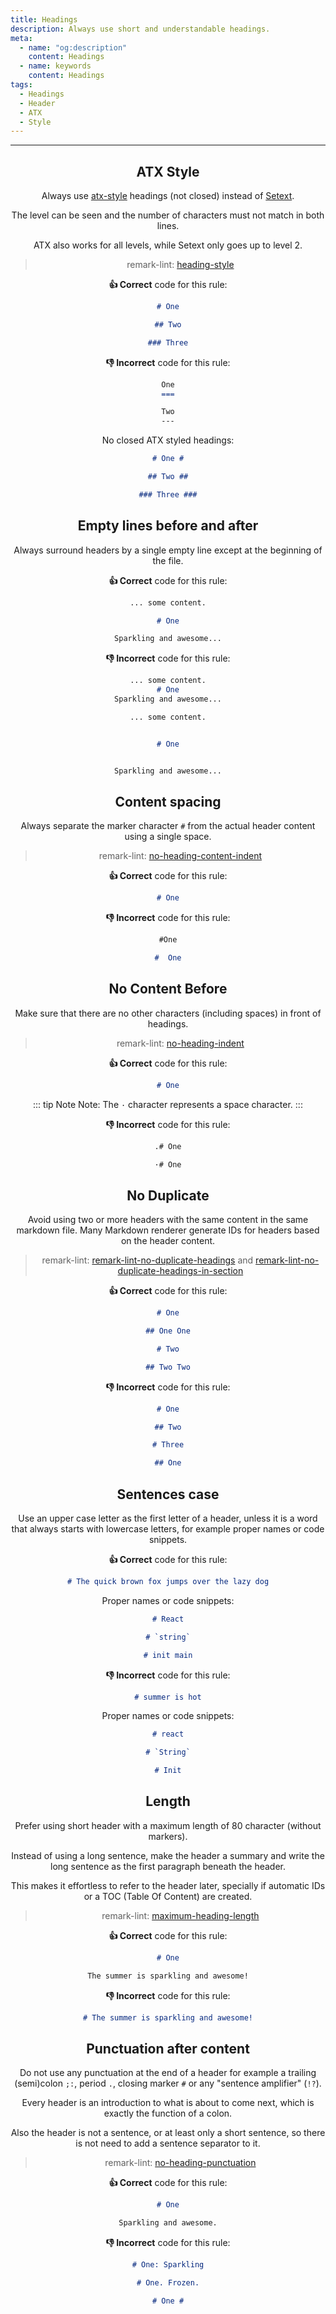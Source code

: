 ```yaml
---
title: Headings
description: Always use short and understandable headings.
meta:
  - name: "og:description"
    content: Headings
  - name: keywords
    content: Headings
tags:
  - Headings
  - Header
  - ATX
  - Style
---
```


<Header/>

---

<!-- vale off -->

## ATX Style

<!-- vale on -->

Always use [atx-style](http://www.aaronsw.com/2002/atx/intro "Link explaining what atx-style is") headings (not closed) instead of [Setext](http://docutils.sourceforge.net/mirror/setext.html "Link explaining what Setext is").

The level can be seen and the number of characters must not match in both lines.

ATX also works for all levels, while Setext only goes up to level 2.

> remark-lint: [heading-style](https://github.com/remarkjs/remark-lint/tree/master/packages/remark-lint-heading-style "Link to remarkjs docs")

**:thumbsup: Correct** code for this rule:

```markdown
# One

## Two

### Three
```

**:thumbsdown: Incorrect** code for this rule:

```markdown
One
===

Two
---
```

No closed ATX styled headings:

```markdown
# One #

## Two ##

### Three ###
```

## Empty lines before and after

Always surround headers by a single empty line except at the beginning of the file.

**:thumbsup: Correct** code for this rule:

```markdown
... some content.

# One

Sparkling and awesome...
```

**:thumbsdown: Incorrect** code for this rule:

```markdown
... some content.
# One
Sparkling and awesome...
```

```markdown
... some content.


# One


Sparkling and awesome...
```

## Content spacing

Always separate the marker character `#` from the actual header content using a single space.

> remark-lint: [no-heading-content-indent](https://github.com/remarkjs/remark-lint/tree/master/packages/remark-lint-no-heading-content-indent "Link to remarkjs docs")

**:thumbsup: Correct** code for this rule:

```markdown
# One
```

**:thumbsdown: Incorrect** code for this rule:

```markdown
#One
```

```markdown
#  One
```

## No Content Before

Make sure that there are no other characters (including spaces) in front of headings.

> remark-lint: [no-heading-indent](https://github.com/remarkjs/remark-lint/tree/master/packages/remark-lint-no-heading-content-indent "Link to remarkjs docs")

**:thumbsup: Correct** code for this rule:

```markdown
# One
```

::: tip Note
Note: The `·` character represents a space character.
:::

**:thumbsdown: Incorrect** code for this rule:

```markdown
.# One
```

```markdown
·# One
```

## No Duplicate

Avoid using two or more headers with the same content in the same markdown file.
Many Markdown renderer generate IDs for headers based on the header content.

> remark-lint: [remark-lint-no-duplicate-headings](https://github.com/remarkjs/remark-lint/tree/master/packages/remark-lint-no-duplicate-headings)
> and [remark-lint-no-duplicate-headings-in-section](https://github.com/remarkjs/remark-lint/tree/master/packages/remark-lint-no-duplicate-headings-in-section)

**:thumbsup: Correct** code for this rule:

```markdown
# One

## One One

# Two

## Two Two
```

**:thumbsdown: Incorrect** code for this rule:

```markdown
# One

## Two

# Three

## One
```

## Sentences case

Use an upper case letter as the first letter of a header, unless it is a word that always starts with lowercase letters,
for example proper names or code snippets.

**:thumbsup: Correct** code for this rule:

```markdown
# The quick brown fox jumps over the lazy dog
```

Proper names or code snippets:

```markdown
# React

# `string`

# init main
```

**:thumbsdown: Incorrect** code for this rule:

```markdown
# summer is hot
```

Proper names or code snippets:

```markdown
# react

# `String`

# Init
```

## Length

Prefer using short header with a maximum length of 80 character (without markers).

Instead of using a long sentence, make the header a summary and write the long sentence as the first paragraph beneath the header.

This makes it effortless to refer to the header later, specially if automatic IDs or a TOC (Table Of Content) are created.

> remark-lint: [maximum-heading-length](https://github.com/remarkjs/remark-lint/tree/master/packages/remark-lint-maximum-heading-length "Link to remarkjs docs")

**:thumbsup: Correct** code for this rule:

```markdown
# One

The summer is sparkling and awesome!
```

**:thumbsdown: Incorrect** code for this rule:

```markdown
# The summer is sparkling and awesome!
```

## Punctuation after content

Do not use any punctuation at the end of a header
for example a trailing (semi)colon `;:`, period `.`, closing marker `#` or any "sentence amplifier" (`!?`).

Every header is an introduction to what is about to come next, which is exactly the function of a colon.

Also the header is not a sentence, or at least only a short sentence, so there is not need to add a sentence separator to it.

> remark-lint: [no-heading-punctuation](https://github.com/remarkjs/remark-lint/tree/master/packages/remark-lint-no-heading-punctuation "Link to remarkjs docs")

**:thumbsup: Correct** code for this rule:

```markdown
# One

Sparkling and awesome.
```

**:thumbsdown: Incorrect** code for this rule:

```markdown
# One: Sparkling
```

```markdown
# One. Frozen.
```

```markdown
# One #
```
